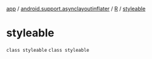 [app](../../../index.md) / [android.support.asynclayoutinflater](../../index.md) / [R](../index.md) / [styleable](./index.md)

# styleable

`class styleable`
`class styleable`